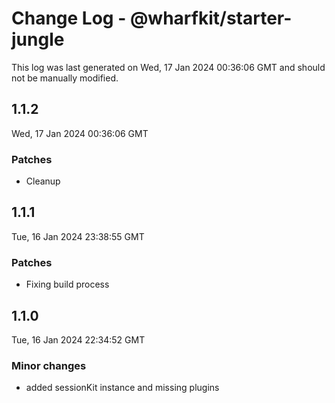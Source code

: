 # Change Log - @wharfkit/starter-jungle

This log was last generated on Wed, 17 Jan 2024 00:36:06 GMT and should not be manually modified.

## 1.1.2
Wed, 17 Jan 2024 00:36:06 GMT

### Patches

- Cleanup

## 1.1.1
Tue, 16 Jan 2024 23:38:55 GMT

### Patches

- Fixing build process

## 1.1.0
Tue, 16 Jan 2024 22:34:52 GMT

### Minor changes

- added sessionKit instance and missing plugins

